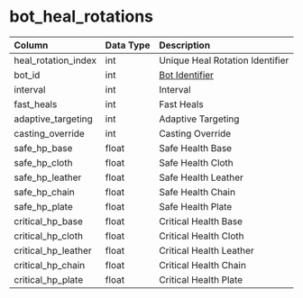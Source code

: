 # bot_heal_rotations

| Column | Data Type | Description |
| :--- | :--- | :--- |
| heal_rotation_index | int | Unique Heal Rotation Identifier |
| bot_id | int | [Bot Identifier](bot_data.md) |
| interval | int | Interval |
| fast_heals | int | Fast Heals |
| adaptive_targeting | int | Adaptive Targeting |
| casting_override | int | Casting Override |
| safe_hp_base | float | Safe Health Base |
| safe_hp_cloth | float | Safe Health Cloth |
| safe_hp_leather | float | Safe Health Leather |
| safe_hp_chain | float | Safe Health Chain |
| safe_hp_plate | float | Safe Health Plate |
| critical_hp_base | float | Critical Health Base |
| critical_hp_cloth | float | Critical Health Cloth |
| critical_hp_leather | float | Critical Health Leather |
| critical_hp_chain | float | Critical Health Chain |
| critical_hp_plate | float | Critical Health Plate |

